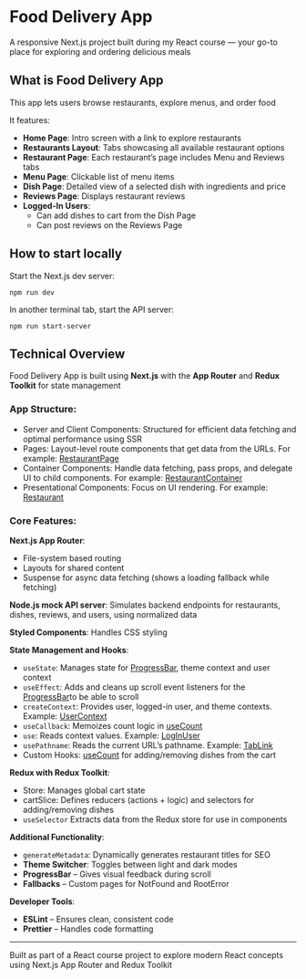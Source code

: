# Food Delivery App

A responsive Next.js project built during my React course — your go-to place for exploring and ordering delicious meals

## What is Food Delivery App

This app lets users browse restaurants, explore menus, and order food

It features:
- **Home Page**: Intro screen with a link to explore restaurants
- **Restaurants Layout**: Tabs showcasing all available restaurant options
- **Restaurant Page**: Each restaurant’s page includes Menu and Reviews tabs
- **Menu Page**: Clickable list of menu items
- **Dish Page**: Detailed view of a selected dish with ingredients and price
- **Reviews Page**: Displays restaurant reviews
- **Logged-In Users**: 
  - Can add dishes to cart from the Dish Page
  - Can post reviews on the Reviews Page
    
## How to start locally
Start the Next.js dev server:
```shell
npm run dev
```

In another terminal tab, start the API server:
```shell
npm run start-server
```

## Technical Overview

Food Delivery App is built using **Next.js** with the **App Router** and **Redux Toolkit** for state management

### App Structure:

- Server and Client Components: Structured for efficient data fetching and optimal performance using SSR
- Pages: Layout-level route components that get data from the URLs. For example: [RestaurantPage](./src/components/pages/RestaurantPage.jsx)
- Container Components: Handle data fetching, pass props, and delegate UI to child components. For example: [RestaurantContainer](./src/components/Restaurant/Restaurant-container.jsx)
- Presentational Components: Focus on UI rendering. For example: [Restaurant](./src/components/Restaurant/Restaurant.jsx)

### Core Features:

**Next.js App Router**:
- File-system based routing
- Layouts for shared content
- Suspense for async data fetching (shows a loading fallback while fetching)

**Node.js mock API server**: Simulates backend endpoints for restaurants, dishes, reviews, and users, using normalized data

**Styled Components**: Handles CSS styling

**State Management and Hooks**:
- `useState`: Manages state for [ProgressBar](./src/components/ProgressBar/ProgressBar.jsx), theme context and user context
- `useEffect`: Adds and cleans up scroll event listeners for the [ProgressBar](./src/components/ProgressBar/ProgressBar.jsx)to be able to scroll
- `createContext`: Provides user, logged-in user, and theme contexts. Example: [UserContext](./src/components/User-context/index.js)
- `useCallback`: Memoizes count logic in [useCount](./src/components/Dishes-counter/useCount.js)
- `use`: Reads context values. Example: [LogInUser](./src/components/LogInUser/LogInUser.jsx)
- `usePathname`: Reads the current URL’s pathname. Example: [TabLink](./src/components/TabLink/TabLink.jsx)
- Custom Hooks: [useCount](./src/components/Dishes-counter/useCount.js) for adding/removing dishes from the cart

**Redux with Redux Toolkit**:
- Store: Manages global cart state
- cartSlice: Defines reducers (actions + logic) and selectors for adding/removing dishes
- `useSelector` Extracts data from the Redux store for use in components

**Additional Functionality**:
- `generateMetadata`: Dynamically generates restaurant titles for SEO
- **Theme Switcher**: Toggles between light and dark modes
- **ProgressBar** – Gives visual feedback during scroll
- **Fallbacks** – Custom pages for NotFound and RootError

**Developer Tools**:
- **ESLint** – Ensures clean, consistent code
- **Prettier** – Handles code formatting

---

Built as part of a React course project to explore modern React concepts using Next.js App Router and Redux Toolkit